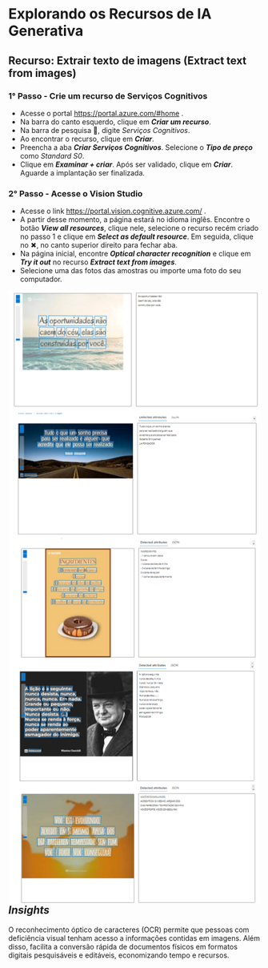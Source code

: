 # Explorando os Recursos de IA Generativa

## Recurso: Extrair texto de imagens (Extract text from images)

### 1° Passo - Crie um recurso de Serviços Cognitivos

- Acesse o portal https://portal.azure.com/#home .
- Na barra do canto esquerdo, clique em ___Criar um recurso___.
- Na barra de pesquisa 🔎, digite _Serviços Cognitivos_.
- Ao encontrar o recurso, clique em ___Criar___.
- Preencha a aba ___Criar Serviços Cognitivos___. Selecione o ___Tipo de preço___ como _Standard S0_.
- Clique em ___Examinar + criar___. Após ser validado, clique em ___Criar___. Aguarde a implantação ser finalizada.

### 2° Passo - Acesse o Vision Studio

- Acesse o link https://portal.vision.cognitive.azure.com/ .
- A partir desse momento, a página estará no idioma inglês. Encontre o botão ___View all resources___, clique nele, selecione o recurso recém criado no passo 1 e clique em ___Select as default resource___. Em seguida, clique no ✖, no canto superior direito para fechar aba.
- Na página inicial, encontre ___Optical character recognition___  e clique em ___Try it out___ no recurso ___Extract text from images___.
- Selecione uma das fotos das amostras ou importe uma foto do seu computador. 

<img align="right" src="https://github.com/pedrobinelo/IA-Generativa/blob/46ea3c39997af964026e5e88dec9a90a017302ee/outputs/print1.png" width=""/> 

<img align="right" src="https://github.com/pedrobinelo/IA-Generativa/blob/46ea3c39997af964026e5e88dec9a90a017302ee/outputs/print2.png" width=""/> 

<img align="right" src="https://github.com/pedrobinelo/IA-Generativa/blob/46ea3c39997af964026e5e88dec9a90a017302ee/outputs/print3.png" width=""/> 

<img align="right" src="https://github.com/pedrobinelo/IA-Generativa/blob/46ea3c39997af964026e5e88dec9a90a017302ee/outputs/print4.png" width=""/> 

<img align="right" src="https://github.com/pedrobinelo/IA-Generativa/blob/46ea3c39997af964026e5e88dec9a90a017302ee/outputs/print5.png" width="1000"/> 


## _Insights_ 

O reconhecimento óptico de caracteres (OCR) permite que pessoas com deficiência visual tenham acesso a informações contidas em imagens. Além disso, facilita a conversão rápida de documentos físicos em formatos digitais pesquisáveis e editáveis, economizando tempo e recursos.
